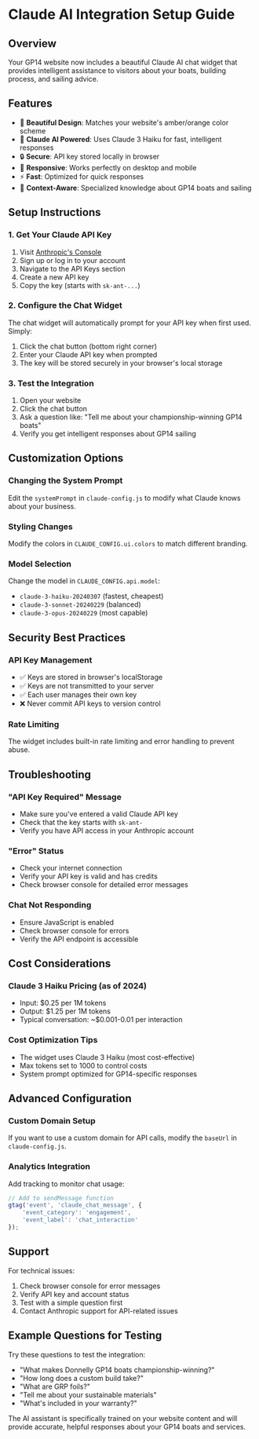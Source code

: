 # Claude AI Integration Setup Guide

## Overview
Your GP14 website now includes a beautiful Claude AI chat widget that provides intelligent assistance to visitors about your boats, building process, and sailing advice.

## Features
- 🎨 **Beautiful Design**: Matches your website's amber/orange color scheme
- 🧠 **Claude AI Powered**: Uses Claude 3 Haiku for fast, intelligent responses
- 🔒 **Secure**: API key stored locally in browser
- 📱 **Responsive**: Works perfectly on desktop and mobile
- ⚡ **Fast**: Optimized for quick responses
- 🎯 **Context-Aware**: Specialized knowledge about GP14 boats and sailing

## Setup Instructions

### 1. Get Your Claude API Key
1. Visit [Anthropic's Console](https://console.anthropic.com/)
2. Sign up or log in to your account
3. Navigate to the API Keys section
4. Create a new API key
5. Copy the key (starts with `sk-ant-...`)

### 2. Configure the Chat Widget
The chat widget will automatically prompt for your API key when first used. Simply:
1. Click the chat button (bottom right corner)
2. Enter your Claude API key when prompted
3. The key will be stored securely in your browser's local storage

### 3. Test the Integration
1. Open your website
2. Click the chat button
3. Ask a question like: "Tell me about your championship-winning GP14 boats"
4. Verify you get intelligent responses about GP14 sailing

## Customization Options

### Changing the System Prompt
Edit the `systemPrompt` in `claude-config.js` to modify what Claude knows about your business.

### Styling Changes
Modify the colors in `CLAUDE_CONFIG.ui.colors` to match different branding.

### Model Selection
Change the model in `CLAUDE_CONFIG.api.model`:
- `claude-3-haiku-20240307` (fastest, cheapest)
- `claude-3-sonnet-20240229` (balanced)
- `claude-3-opus-20240229` (most capable)

## Security Best Practices

### API Key Management
- ✅ Keys are stored in browser's localStorage
- ✅ Keys are not transmitted to your server
- ✅ Each user manages their own key
- ❌ Never commit API keys to version control

### Rate Limiting
The widget includes built-in rate limiting and error handling to prevent abuse.

## Troubleshooting

### "API Key Required" Message
- Make sure you've entered a valid Claude API key
- Check that the key starts with `sk-ant-`
- Verify you have API access in your Anthropic account

### "Error" Status
- Check your internet connection
- Verify your API key is valid and has credits
- Check browser console for detailed error messages

### Chat Not Responding
- Ensure JavaScript is enabled
- Check browser console for errors
- Verify the API endpoint is accessible

## Cost Considerations

### Claude 3 Haiku Pricing (as of 2024)
- Input: $0.25 per 1M tokens
- Output: $1.25 per 1M tokens
- Typical conversation: ~$0.001-0.01 per interaction

### Cost Optimization Tips
- The widget uses Claude 3 Haiku (most cost-effective)
- Max tokens set to 1000 to control costs
- System prompt optimized for GP14-specific responses

## Advanced Configuration

### Custom Domain Setup
If you want to use a custom domain for API calls, modify the `baseUrl` in `claude-config.js`.

### Analytics Integration
Add tracking to monitor chat usage:
```javascript
// Add to sendMessage function
gtag('event', 'claude_chat_message', {
    'event_category': 'engagement',
    'event_label': 'chat_interaction'
});
```

## Support

For technical issues:
1. Check browser console for error messages
2. Verify API key and account status
3. Test with a simple question first
4. Contact Anthropic support for API-related issues

## Example Questions for Testing

Try these questions to test the integration:
- "What makes Donnelly GP14 boats championship-winning?"
- "How long does a custom build take?"
- "What are GRP foils?"
- "Tell me about your sustainable materials"
- "What's included in your warranty?"

The AI assistant is specifically trained on your website content and will provide accurate, helpful responses about your GP14 boats and services.


